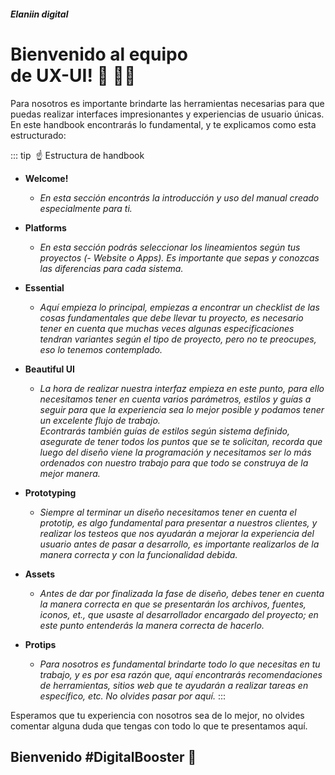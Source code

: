 ##### Elaniin digital
# Bienvenido al equipo <br> de UX-UI! 🎉 🙌🏻

Para nosotros es importante brindarte las herramientas necesarias para que puedas realizar interfaces impresionantes y experiencias de usuario únicas. En este handbook encontrarás lo fundamental, y te explicamos como esta estructurado:

::: tip ​​ ☝️ Estructura de handbook

* <b>Welcome!</b>
    * *En esta sección encontrás la introducción y uso del manual creado especialmente para ti.*

* <b>Platforms</b>
    * *En esta sección podrás seleccionar los lineamientos según tus proyectos (- Website o Apps). Es importante que sepas y conozcas las diferencias para cada sistema.*

* <b>Essential</b>
    * *Aquí empieza lo principal, empiezas a encontrar un checklist de las cosas fundamentales que debe llevar tu proyecto, es necesario tener en cuenta que muchas veces algunas especificaciones tendran variantes según el tipo de proyecto, pero no te preocupes, eso lo tenemos contemplado.*

* <b>Beautiful UI</b>
    * *La hora de realizar nuestra interfaz empieza en este punto, para ello necesitamos tener en cuenta varios parámetros, estilos y guías a seguir para que la experiencia sea lo mejor posible y podamos tener un excelente flujo de trabajo.*
    <br>*Econtrarás también guías de estilos según sistema definido, asegurate de tener todos los puntos que se te solicitan, recorda que luego del diseño viene la programación y necesitamos ser lo más ordenados con nuestro trabajo para que todo se construya de la mejor manera.*

* <b>Prototyping</b>
    * *Siempre al terminar un diseño necesitamos tener en cuenta el prototip, es algo fundamental para presentar a nuestros clientes, y realizar los testeos que nos ayudarán a mejorar la experiencia del usuario antes de pasar a desarrollo, es importante realizarlos de la manera correcta y con la funcionalidad debida.*

* <b>Assets</b>
    * *Antes de dar por finalizada la fase de diseño, debes tener en cuenta la manera correcta en que se presentarán los archivos, fuentes, iconos, et., que usaste al desarrollador encargado del proyecto; en este punto entenderás la manera correcta de hacerlo.*

* <b>Protips</b>
    * *Para nosotros es fundamental brindarte todo lo que necesitas en tu trabajo, y es por esa razón que, aquí encontrarás recomendaciones de herramientas, sitios web que te ayudarán a realizar tareas en específico, etc. No olvides pasar por aquí.*
:::

Esperamos que tu experiencia con nosotros sea de lo mejor, no olvides comentar alguna duda que tengas con todo lo que te presentamos aquí.

<h2 class="text-center border-none">Bienvenido #DigitalBooster 🚀</h2>